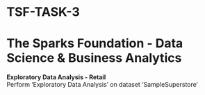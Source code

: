 # TSF-TASK-3
# The Sparks Foundation - Data Science & Business Analytics<br>

**Exploratory Data Analysis - Retail**<br>
Perform ‘Exploratory Data Analysis’ on dataset ‘SampleSuperstore’<br>

